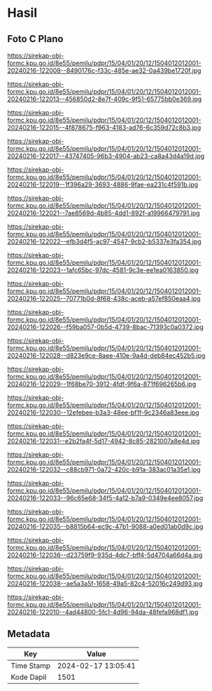 # Hasil

## Foto C Plano

https://sirekap-obj-formc.kpu.go.id/8e55/pemilu/pdpr/15/04/01/20/12/1504012012001-20240216-122008--8490176c-f33c-485e-ae32-0a439be1720f.jpg

https://sirekap-obj-formc.kpu.go.id/8e55/pemilu/pdpr/15/04/01/20/12/1504012012001-20240216-122013--456850d2-8e7f-409c-9f51-65775bb0e369.jpg

https://sirekap-obj-formc.kpu.go.id/8e55/pemilu/pdpr/15/04/01/20/12/1504012012001-20240216-122015--4f878675-f963-4183-ad76-6c359d72c8b3.jpg

https://sirekap-obj-formc.kpu.go.id/8e55/pemilu/pdpr/15/04/01/20/12/1504012012001-20240216-122017--43747405-96b3-4904-ab23-ca8a43d4a19d.jpg

https://sirekap-obj-formc.kpu.go.id/8e55/pemilu/pdpr/15/04/01/20/12/1504012012001-20240216-122019--1f396a29-3693-4886-9fae-ea231c4f591b.jpg

https://sirekap-obj-formc.kpu.go.id/8e55/pemilu/pdpr/15/04/01/20/12/1504012012001-20240216-122021--7ae8569d-4b85-4dd1-892f-a19966479791.jpg

https://sirekap-obj-formc.kpu.go.id/8e55/pemilu/pdpr/15/04/01/20/12/1504012012001-20240216-122022--efb3d4f5-ac97-4547-9cb2-b5337e3fa354.jpg

https://sirekap-obj-formc.kpu.go.id/8e55/pemilu/pdpr/15/04/01/20/12/1504012012001-20240216-122023--1afc65bc-97dc-4581-9c3e-ee1ea0163850.jpg

https://sirekap-obj-formc.kpu.go.id/8e55/pemilu/pdpr/15/04/01/20/12/1504012012001-20240216-122025--70771b0d-8f68-438c-aceb-a57ef850eaa4.jpg

https://sirekap-obj-formc.kpu.go.id/8e55/pemilu/pdpr/15/04/01/20/12/1504012012001-20240216-122026--f59ba057-0b5d-4739-8bac-71393c0a0372.jpg

https://sirekap-obj-formc.kpu.go.id/8e55/pemilu/pdpr/15/04/01/20/12/1504012012001-20240216-122028--d823e9ce-8aee-410e-9a4d-deb84ec452b5.jpg

https://sirekap-obj-formc.kpu.go.id/8e55/pemilu/pdpr/15/04/01/20/12/1504012012001-20240216-122029--1f68be70-3912-4fdf-9f6a-871f696265b6.jpg

https://sirekap-obj-formc.kpu.go.id/8e55/pemilu/pdpr/15/04/01/20/12/1504012012001-20240216-122030--12efebee-b3a3-48ee-bf1f-9c2346a83eee.jpg

https://sirekap-obj-formc.kpu.go.id/8e55/pemilu/pdpr/15/04/01/20/12/1504012012001-20240216-122031--e2b2fa4f-5d17-4942-8c85-2821007a8e4d.jpg

https://sirekap-obj-formc.kpu.go.id/8e55/pemilu/pdpr/15/04/01/20/12/1504012012001-20240216-122032--c88cb971-0a72-420c-b91a-383ac01a35e1.jpg

https://sirekap-obj-formc.kpu.go.id/8e55/pemilu/pdpr/15/04/01/20/12/1504012012001-20240216-122033--96c65e68-34f5-4a12-b7a9-0349e4ee8057.jpg

https://sirekap-obj-formc.kpu.go.id/8e55/pemilu/pdpr/15/04/01/20/12/1504012012001-20240216-122035--b8815b64-ec9c-47b1-9088-a0ed01ab0d9c.jpg

https://sirekap-obj-formc.kpu.go.id/8e55/pemilu/pdpr/15/04/01/20/12/1504012012001-20240216-122036--d23759f9-935d-4dc7-bff4-5d4704a66d4a.jpg

https://sirekap-obj-formc.kpu.go.id/8e55/pemilu/pdpr/15/04/01/20/12/1504012012001-20240216-122038--ae5a3a5f-1658-49a5-82c4-52016c249d93.jpg

https://sirekap-obj-formc.kpu.go.id/8e55/pemilu/pdpr/15/04/01/20/12/1504012012001-20240216-122010--4ad44800-5fc1-4d96-94da-48fefa968df1.jpg


## Metadata

| Key        | Value               |
| ---------- | ------------------- |
| Time Stamp | 2024-02-17 13:05:41 |
| Kode Dapil | 1501                |



